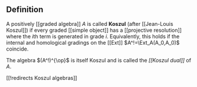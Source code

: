 
## Definition

A positively [[graded algebra]] $A$ is called **Koszul** (after [[Jean-Louis Koszul]]) if every graded [[simple object]] has a [[projective resolution]] where the $i$th term is generated in grade $i$.  Equivalently, this holds if the internal and homological gradings on the [[Ext]] $A^!=\Ext_A(A_0,A_0)$ coincide.

The algebra $(A^!)^{\op}$ is itself Koszul and is called the _[[Koszul dual]]_ of $A$.



[[!redirects Koszul algebras]]